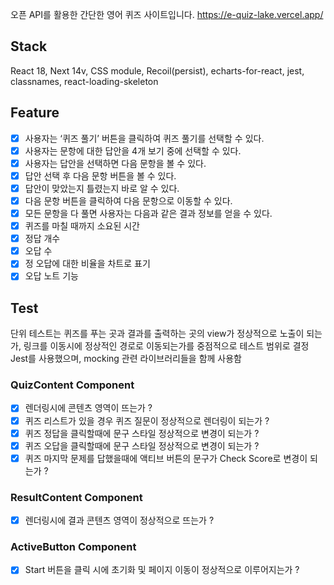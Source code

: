 오픈 API를 활용한 간단한 영어 퀴즈 사이트입니다.
https://e-quiz-lake.vercel.app/

## Stack

React 18, Next 14v, CSS module, Recoil(persist), echarts-for-react, jest, classnames, react-loading-skeleton

## Feature

- [x] 사용자는 ‘퀴즈 풀기’ 버튼을 클릭하여 퀴즈 풀기를 선택할 수 있다.
- [x] 사용자는 문항에 대한 답안을 4개 보기 중에 선택할 수 있다.
- [x] 사용자는 답안을 선택하면 다음 문항을 볼 수 있다.
- [x] 답안 선택 후 다음 문항 버튼을 볼 수 있다.
- [x] 답안이 맞았는지 틀렸는지 바로 알 수 있다.
- [x] 다음 문항 버튼을 클릭하여 다음 문항으로 이동할 수 있다.
- [x] 모든 문항을 다 풀면 사용자는 다음과 같은 결과 정보를 얻을 수 있다.
- [x] 퀴즈를 마칠 때까지 소요된 시간
- [x] 정답 개수
- [x] 오답 수
- [x] 정 오답에 대한 비율을 차트로 표기
- [x] 오답 노트 기능

## Test

단위 테스트는 퀴즈를 푸는 곳과 결과를 출력하는 곳의 view가 정상적으로 노출이 되는가, 링크를 이동시에 정상적인 경로로 이동되는가를 중점적으로 테스트 범위로 결정
Jest를 사용했으며, mocking 관련 라이브러리들을 함께 사용함

### QuizContent Component

- [x] 렌더링시에 콘텐츠 영역이 뜨는가 ?
- [x] 퀴즈 리스트가 있을 경우 퀴즈 질문이 정상적으로 렌더링이 되는가 ?
- [x] 퀴즈 정답을 클릭할때에 문구 스타일 정상적으로 변경이 되는가 ?
- [x] 퀴즈 오답을 클릭할때에 문구 스타일 정상적으로 변경이 되는가 ?
- [x] 퀴즈 마지막 문제를 답했을때에 액티브 버튼의 문구가 Check Score로 변경이 되는가 ?

### ResultContent Component

- [x] 렌더링시에 결과 콘텐츠 영역이 정상적으로 뜨는가 ?

### ActiveButton Component

- [x] Start 버튼을 클릭 시에 초기화 및 페이지 이동이 정상적으로 이루어지는가 ?
